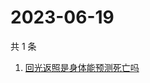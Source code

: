 # 2023-06-19

共 1 条

<!-- BEGIN -->
<!-- 最后更新时间 Mon Jun 19 2023 04:11:03 GMT+0800 (China Standard Time) -->

1. [回光返照是身体能预测死亡吗](https://www.zhihu.com/search?q=回光返照是身体能预测死亡吗)

<!-- END -->
